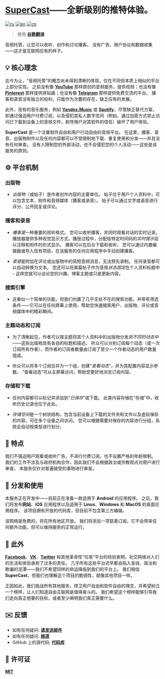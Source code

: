 # <ins>SuperCast</ins>——全新级别的推特体验。

[![ru](https://img.shields.io/badge/lang-ru-blue.svg)](https://github.com/i-rick-y/SuperCast/blob/prime/README.md)
[![en](https://img.shields.io/badge/lang-en-green.svg)](https://github.com/i-rick-y/SuperCast/blob/prime/READMEs/README_Translated/README.en.md)
[![cn](https://img.shields.io/badge/lang-cn-red.svg)](https://github.com/i-rick-y/SuperCast/blob/prime/READMEs/README_Translated/README.cn.md)
> 使用 **[谷歌翻译](https://translate.google.com)**

音频托管，让您可以收听、创作和讨论播客。
没有广告、用户协议和数据收集——这才是互联网应有的样子。

## 💡 核心理念

迄今为止，“音频托管”的概念尚未得到清晰的体现，仅在不同但本质上相似的平台上部分实现。
之前没有像 **[YouTube](https://www.youtube.com)** 那样原创的音频服务，提供视频；也没有像 **[Pinterest](https://www.pinterest.com)** 那样提供拼贴画；也没有像 **[Telegram](https://telegram.org)** 那样提供免费交流的平台。
播客和录音没有独立的权利，只能作为次要的存在，缺乏应有的发展。

此外，现有的音乐服务，例如 **[Yandex.Music](https://music.yandex.ru)** 或 **[Spotify](https://open.spotify.com)**，尽管缺乏替代方案，却通过强迫用户付费订阅，以及侵犯其私人数字空间（例如，通过加密方式禁止访问已下载到设备上的音频文件，剥夺用户对其软件的信任）破坏了用户体验。

**SuperCast** 是一个注重软件自由和用户行动自由的音频平台。
在这里，播客、录音、出版物附件以及任何内容都可以不受限制地下载、重复使用和分发——并且没有任何审查。
没有人限制您的外部活动，也不会侵犯您的个人活动——这些是该服务的原则。

## ⚙️ 平台机制

### 出版物

* *出版物*（或帖子）是作者创作内容的主要单位。
  帖子位于用户个人资料中，可以包含文本、附件和音频媒体（播客或录音）。
  帖子可以通过文字或语音进行评分、公开回复或评论。

### 播客和录音

* *播客是*一种重要的视听格式。
  您可以收听播客，并同时观看对话的实时记录。
  播放器提供多种视觉显示方式，播放过程中，分配给特定时间码的*实时提示*会以注释和附件的形式显示。
  播客可以在后台下载和收听。
  您可以通过内置编辑器或导入现有项目，在该服务的任何应用程序中手动创建播客。

* *录音*是附加在评论或出版物中的简短音频消息，无法预先录制。
  任何录音都可以自动转换为文本。
  您还可以将某篇帖子作为音频*状态固定*在个人资料标题中 - 这样您就可以谈论您的兴趣、博客主题或只是更新内容。

### 搜索引擎

* 这看似一个简单的功能，但我们内置了几乎无处不在的搜索功能，并带有筛选条件——它可以在任何屏幕上使用，帮助您快速搜索用户、出版物、评论或音频媒体中的精彩瞬间。

### 主题动态和订阅

* 为了清晰起见，作者可以按主题将其个人资料中的出版物分发*到不同的动态中*——这些出版物具有各自的标题和描述。
  听众可以分别订阅每个动态（或一次订阅所有作者），而作者的订阅者数量由订阅了至少一个作者动态的用户数量组成。

* 听众可以将多个订阅合并为一个组，创建“*查看动态*”，并为其配置内容显示参数。
  “查看动态”可从主屏幕访问，帮助您更好地浏览订阅内容。

### 存储和下载

* 任何内容都可以标记并添加到“*已保存*”或下载。
  此类内容存储在“存储”中，收听历史记录也位于此处。

* *存储空间*是一个树状结构，包含当前设备上下载的文件夹和文件以及虚拟保存的内容，可在多个设备之间访问。
  您可以根据需要对保存的内容进行分组，系统会自动按类型进行划分。

## 🗽 特点

我们不强迫用户观看或收听广告，不进行付费订阅，也不设置严格的年龄限制。
我们的工作不涉及与政府机构合作，因此我们不会根据政治或宗教观点对用户进行审查。
本服务仅针对普遍接受的事物进行审查。

## 🪇 分发和使用

本服务正在开发中——目前正在准备一款适用于 **Android** 的应用程序。
之后，我们将发布**网站**、**iOS** 应用程序以及适用于 **Linux**、**Windows** 和 **MacOS** 的桌面应用程序。
该项目拥有开放的代码库，但目前不包含第三方编辑。

该网络是免费的，将在所有地区开放。
我们将添加一项慈善订阅，它不会带来任何额外功能，但可以维持服务的正常运行。

## 💬 此外

**[Facebook](https://facebook.com)**、**[VK](https://vk.com)**、**[Twitter](https://x.com)** 和其他革命性“垃圾”平台的经验表明，社交网络对人们的生活和体验承担了过多的责任。
几乎所有这些平台迟早都会陷入金钱、政治和欺骗的泥潭——我们不希望同样的命运降临到我们的平台上。
我们相信 **SuperCast**，但我们也理解这个项目的脆弱性，就像其他项目一样。

正因如此，我们挑战所有其他服务，捍卫用户自由和软件自由的理念，并希望树立一个榜样，让人们知道自由互联网是值得奋斗的。
我们希望这个榜样能够引导我们走向真正想要的目标，或者至少阐明我们真正需要什么。

## ✉️ 反馈

* 如有任何疑问: **[请发送邮件](mailto:lime.rainbow.li@gmail.com)**
* 如有任何疑问: **[频道](https://t.me/super_cast)**
* GitHub 上的源代码: **[代码库](https://github.com/i-rick-y/SuperCast)**

## 📜 许可证

**[MIT](https://choosealicense.com/licenses/mit/)**